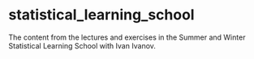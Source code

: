 # statistical_learning_school
The content from the lectures and exercises in the Summer and Winter Statistical Learning School with Ivan Ivanov.
